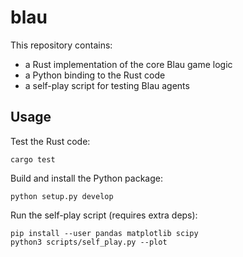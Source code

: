 # blau

This repository contains:
 - a Rust implementation of the core Blau game logic
 - a Python binding to the Rust code
 - a self-play script for testing Blau agents

## Usage

Test the Rust code:

```
cargo test
```

Build and install the Python package:

```
python setup.py develop
```

Run the self-play script (requires extra deps):

```
pip install --user pandas matplotlib scipy
python3 scripts/self_play.py --plot
```

